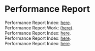 # Performance Report

Performance Report Index: [here](https://github.com/beginningofdays/inspirado-marketing/blob/main/docs/src/Performance-Report-index.pdf).<br/>
Performance Report Work: ([here](https://github.com/beginningofdays/inspirado-marketing/blob/main/docs/src/Performance-Report-Work.pdf)).<br/>
Performance Report Index: [here](https://github.com/beginningofdays/inspirado-marketing/blob/main/docs/src/Performance-Report-index.pdf).<br/>
Performance Report Index: [here](https://github.com/beginningofdays/inspirado-marketing/blob/main/docs/src/Performance-Report-index.pdf).<br/>
Performance Report Index: [here](https://github.com/beginningofdays/inspirado-marketing/blob/main/docs/src/Performance-Report-index.pdf).<br/>
